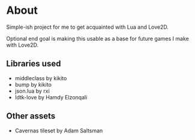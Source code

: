 # About
Simple-ish project for me to get acquainted with Lua and Love2D.

Optional end goal is making this usable as a base for future games I make with Love2D.

## Libraries used
* middleclass by kikito
* bump by kikito
* json.lua by rxi
* ldtk-love by Hamdy Elzonqali

## Other assets
* Cavernas tileset by Adam Saltsman
